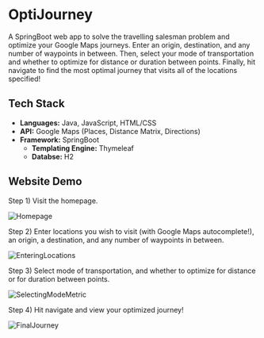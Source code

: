 # OptiJourney

A SpringBoot web app to solve the travelling salesman problem and optimize your Google Maps journeys. Enter an origin, destination, and any number of waypoints in between. Then, select your mode of transportation and whether to optimize for distance or duration between points. Finally, hit navigate to find the most optimal journey that visits all of the locations specified! 

## Tech Stack

* **Languages:** Java, JavaScript, HTML/CSS
* **API:** Google Maps (Places, Distance Matrix, Directions)
* **Framework:** SpringBoot
  * **Templating Engine:** Thymeleaf
  * **Databse:** H2

## Website Demo
Step 1) Visit the homepage.

![Homepage](https://github.com/alexmatros/opti-journey/assets/47996580/78141107-fefd-4794-ac6b-7aa224aace30)

Step 2) Enter locations you wish to visit (with Google Maps autocomplete!), an origin, a destination, and any number of waypoints in between.

![EnteringLocations](https://github.com/alexmatros/opti-journey/assets/47996580/d889af97-26c7-441f-81ad-21313f3a6ac9)

Step 3) Select mode of transportation, and whether to optimize for distance or for duration between points.

![SelectingModeMetric](https://github.com/alexmatros/opti-journey/assets/47996580/dbe164b8-7f19-4d25-9d28-f5b9d2c1af89)

Step 4) Hit navigate and view your optimized journey!

![FinalJourney](https://github.com/alexmatros/opti-journey/assets/47996580/2f83eea2-470d-4797-9c87-78165170f369)
